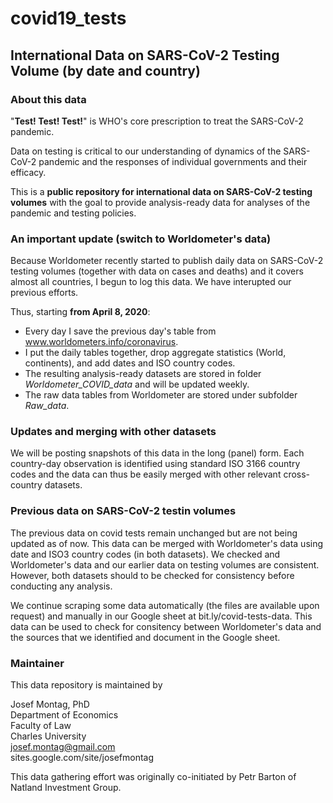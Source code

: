 # covid19_tests
## International Data on SARS-CoV-2 Testing Volume (by date and country)

### About this data

"**Test! Test! Test!**" is WHO's core prescription to treat the SARS-CoV-2 pandemic.

Data on testing is critical to our understanding of dynamics of the SARS-CoV-2 pandemic and the responses of individual governments and their efficacy.

This is a **public repository for international data on SARS-CoV-2 testing volumes** with the goal to provide analysis-ready data for analyses of the pandemic and testing policies.

### An important update (switch to Worldometer's data)

Because Worldometer recently started to publish daily data on SARS-CoV-2 testing volumes (together with data on cases and deaths) and it covers almost all countries, I begun to log this data. We have interupted our previous efforts.

Thus, starting **from April 8, 2020**: 

* Every day I save the previous day's table from www.worldometers.info/coronavirus. 
* I put the daily tables together, drop aggregate statistics (World, continents), and add dates and ISO country codes. 
* The resulting analysis-ready datasets are stored in folder *Worldometer_COVID_data* and will be updated weekly. 
* The raw data tables from Worldometer are stored under subfolder *Raw_data*.

### Updates and merging with other datasets

We will be posting snapshots of this data in the long (panel) form. Each country-day observation is identified using standard ISO 3166 country codes and the data can thus be easily merged with other relevant cross-country datasets.

### Previous data on SARS-CoV-2 testin volumes

The previous data on covid tests remain unchanged but are not being updated as of now. This data can be merged with Worldometer's data using date and ISO3 country codes (in both datasets). We checked and Worldometer's data and our earlier data on testing volumes are consistent. However, both datasets should to be checked for consistency before conducting any analysis.

We continue scraping some data automatically (the files are available upon request) and manually in our Google sheet at bit.ly/covid-tests-data. This data can be used to check for consitency between Worldometer's data and the sources that we identified and document in the Google sheet.

### Maintainer

This data repository is maintained by 

Josef Montag, PhD    
Department of Economics  
Faculty of Law  
Charles University  
josef.montag@gmail.com  
sites.google.com/site/josefmontag

This data gathering effort was originally co-initiated by Petr Barton of Natland Investment Group.
